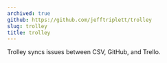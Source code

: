 ```yaml
---
archived: true
github: https://github.com/jefftriplett/trolley
slug: trolley
title: trolley
---
```


Trolley syncs issues between CSV, GitHub, and Trello.
